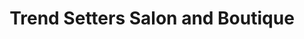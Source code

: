 ---
title: "Trend Setters Salon and Boutique"
url: /gray/trend-setters-salon-and-boutique/
shop: hairdresser
---